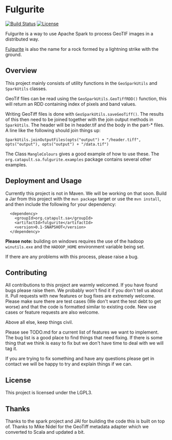 # Fulgurite

[![Build Status](https://travis-ci.org/SatelliteApplicationsCatapult/fulgurite.svg?branch=master)](https://travis-ci.org/SatelliteApplicationsCatapult/fulgurite)
[![License](https://img.shields.io/badge/licence-LGPLv3-green.svg?style=flat)](https://github.com/SatelliteApplicationsCatapult/fulgurite/blob/master/LICENSE.txt)

Fulgurite is a way to use Apache Spark to process GeoTIF images in a distributed way.

[Fulgurite](https://en.wikipedia.org/wiki/Fulgurite) is also the name for a rock formed by a lightning strike with the
ground.

## Overview

This project mainly consists of utility functions in the `GeoSparkUtils` and `SparkUtils` classes.

GeoTif files can be read using the `GeoSparkUtils.GeoTiffRDD()` function, this will return an RDD containing index of
pixels and band values.

Writing GeoTiff files is done with `GeoSparkUtils.saveGeoTiff()`. The results of this then need to be joined together
with the join output methods in `SparkUtils`. The header will be in header.tif and the body in the part-* files. A line
like the following should join things up:

```SparkUtils.joinOutputFiles(opts("output") + "/header.tiff", opts("output"), opts("output") + "/data.tif")```

The Class `MangleColours` gives a good example of how to use these. The `org.catapult.sa.fulgurite.examples` package
contains several other examples.

## Deployment and Usage

Currently this project is not in Maven. We will be working on that soon. Build a Jar from this project with the
`mvn package` target or use the `mvn install`, and then include the following for your dependency:

```
  <dependency>
    <groupId>org.catapult.sa</groupId>
    <artifactId>fulgurite</artifactId>
    <version>0.1-SNAPSHOT</version>
  </dependency>
```

**Please note:** building on windows requires the use of the hadoop `winutils.exe` and the `HADOOP_HOME` environment 
variable being set.

If there are any problems with this process, please raise a bug.

## Contributing
All contributions to this project are warmly welcomed. If you have found bugs please raise them. We probably won't find it
if you don't tell us about it. Pull requests with new features or bug fixes are extremely welcome. Please make sure
there are test cases (We don't want the test debt to get worse) and that the code is formatted similar to existing code.
New use cases or feature requests are also welcome.

Above all else, keep things civil.

Please see TODO.md for a current list of features we want to implement. The bug list is a good place to find things that 
need fixing. If there is some thing that we think is easy to fix but we don't have time to deal with we will tag it.

If you are trying to fix something and have any questions please get in contact we will be happy to try and explain 
things if we can.

## License
This project is licensed under the LGPL3.

## Thanks
Thanks to the spark project and JAI for building the code this is built on top of. Thanks to Mike Nidel for the GeoTiff
metadata adapter which we converted to Scala and updated a bit.
